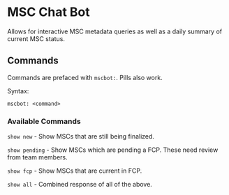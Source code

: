 # MSC Chat Bot

Allows for interactive MSC metadata queries as well as a daily summary of current MSC status.

## Commands

Commands are prefaced with `mscbot:`. Pills also work.

Syntax:

```
mscbot: <command>
```

### Available Commands

`show new` - Show MSCs that are still being finalized.

`show pending` - Show MSCs which are pending a FCP. These need review from team members.

`show fcp` - Show MSCs that are current in FCP.

`show all` - Combined response of all of the above.
